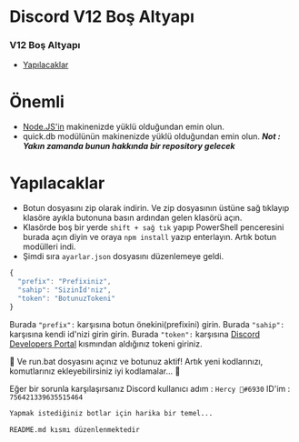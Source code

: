 # Discord V12 Boş Altyapı 

### V12 Boş Altyapı 

- [Yapılacaklar](#yapılacaklar)

# Önemli
* [Node.JS'in](https://nodejs.org/en/) makinenizde yüklü olduğundan emin olun.
* quick.db modülünün makinenizde yüklü olduğundan emin olun. ***Not : Yakın zamanda bunun hakkında bir repository gelecek***

# Yapılacaklar
* Botun dosyasını zip olarak indirin. Ve zip dosyasının üstüne sağ tıklayıp klasöre ayıkla butonuna basın ardından gelen klasörü açın.
* Klasörde boş bir yerde `shift + sağ tık` yapıp PowerShell penceresini burada açın diyin ve oraya `npm install` yazıp enterlayın. Artık botun modülleri indi.
* Şimdi sıra `ayarlar.json` dosyasını düzenlemeye geldi.
```js
{
  "prefix": "Prefixiniz", 
  "sahip": "Sizinİd'niz",
  "token": "BotunuzTokeni"
}
``` 

Burada `"prefix":` karşısına botun önekini(prefixini) girin.
Burada `"sahip":` karşısına kendi id'nizi girin girin.
Burada `"token":` karşısına [Discord Developers Portal](https://discord.com/developers/applications/) kısmından aldığınız tokeni giriniz.

🎉 Ve run.bat dosyasını açınız ve botunuz aktif! Artık yeni kodlarınızı, komutlarınız ekleyebilirsiniz iyi kodlamalar... 🎉

Eğer bir sorunla karşılaşırsanız Discord kullanıcı adım : `Hercy 🍁#6930` ID'im : `756421339635515464`


```md
Yapmak istediğiniz botlar için harika bir temel...
```

```README.md kısmı düzenlenmektedir```
